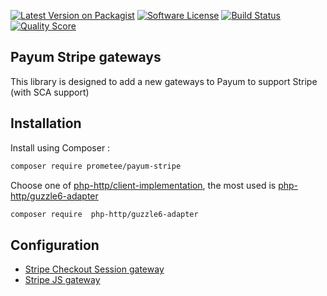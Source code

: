 [![Latest Version on Packagist][ico-version]][link-packagist]
[![Software License][ico-license]](LICENSE)
[![Build Status][ico-travis]][link-travis]
[![Quality Score][ico-code-quality]][link-code-quality]

## Payum Stripe gateways

This library is designed to add a new gateways to Payum to support Stripe (with SCA support)

## Installation

Install using Composer :

```bash
composer require prometee/payum-stripe
```

Choose one of [php-http/client-implementation](https://packagist.org/providers/php-http/client-implementation),
the most used is [php-http/guzzle6-adapter](https://packagist.org/packages/php-http/guzzle6-adapter)

```bash
composer require  php-http/guzzle6-adapter
```

## Configuration

 - [Stripe Checkout Session gateway](docs/stripe-checkout-session/README.md)
 - [Stripe JS gateway](docs/stripe-js/README.md)




[ico-version]: https://img.shields.io/packagist/v/Prometee/payum-stripe.svg?style=flat-square
[ico-license]: https://img.shields.io/badge/license-MIT-brightgreen.svg?style=flat-square
[ico-travis]: https://img.shields.io/travis/Prometee/PayumStripe/master.svg?style=flat-square
[ico-code-quality]: https://img.shields.io/scrutinizer/g/Prometee/PayumStripe.svg?style=flat-square

[link-packagist]: https://packagist.org/packages/prometee/payum-stripe
[link-travis]: https://travis-ci.org/Prometee/PayumStripe
[link-scrutinizer]: https://scrutinizer-ci.com/g/Prometee/PayumStripe/code-structure
[link-code-quality]: https://scrutinizer-ci.com/g/Prometee/PayumStripe
